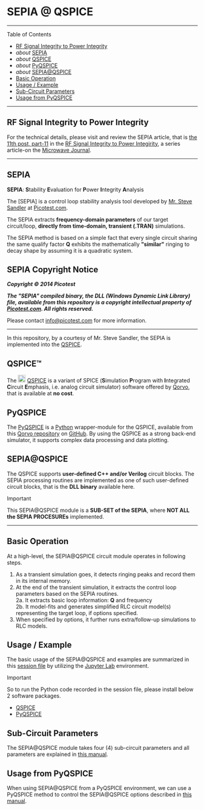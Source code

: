 # SEPIA @ QSPICE

***

Table of Contents
* [RF Signal Integrity to Power Integrity](rf-signal-integrity-to-power-integrity)
* *about* [SEPIA](#sepia)
* *about* [QSPICE](#QSPICE)
* *about* [PyQSPICE](#PyQSPICE)
* *about* [SEPIA@QSPICE](#SEPIAQSPICE)
* [Basic Operation](#basic-operation)
* [Usage / Example](#usage--example)
* [Sub-Circuit Parameters](#sub-circuit-parameters)
* [Usage from PyQSPICE](#usage-from-pyqspice)

***

## RF Signal Integrity to Power Integrity

For the technical details,
please visit and review the SEPIA article, that is [the 11th post, part-11](https://www.microwavejournal.com/blogs/32-rf-signal-integrity-to-power-integrity/post/42280-loop-analysis-directly-from-time-domain-waveform-with-sepia) in the [RF Signal Integrity to Power Integirity](https://www.microwavejournal.com/blogs/32-rf-signal-integrity-to-power-integrity), a series article-on the [Microwave Journal](https://www.microwavejournal.com/).

***

## SEPIA

**SEPIA**:  **S**tability **E**valuation for **P**ower **I**ntegrity **A**nalysis

The [SEPIA] is a control loop stability analysis tool developed by [Mr. Steve Sandler](https://www.signalintegrityjournal.com/authors/20-steve-sandler) at [Picotest.com](https://picotest.com).

The SEPIA extracts **frequency-domain parameters** of our target circuit/loop, **directly from time-domain, transient (.TRAN)** simulations.

The SEPIA method is based on a simple fact that every single circuit sharing the same qualify factor **Q** exhibits the mathematically **"similar"** ringing to decay shape by assuming it is a quadratic system.

## SEPIA Copyright Notice

***Copyright © 2014 Picotest***

***The "SEPIA" compiled binary, the DLL (Windows Dynamic Link Library) file, available from this repository is a copyright intellectual property of [Picotest.com](https://picotest.com).  All rights reserved.***

Please contact [info@picotest.com](mailto:info@picotest.com) for more information.

***

In this repository, by a courtesy of Mr. Steve Sandler, the SEPIA is implemented into the [QSPICE](#qspice).

## QSPICE™

The <img src="https://www.qorvo.com/design-hub/-/media/images/qorvopublic/sic-qspice/qspice-icon.png" width="20" height="20">
[QSPICE](https://qspice.com) is a variant of SPICE (**S**imulation **P**rogram with **I**ntegrated **C**ircuit **E**mphasis, i.e. analog circuit simulator) software offered by [Qorvo](https://qorvo.com), that is available at **no cost**.

## PyQSPICE

The [PyQSPICE](https://github.com/Qorvo/PyQSPICE) is a [Python](https://www.python.org/) wrapper-module for the QSPICE, available from this [Qorvo repository](https://github.com/Qorvo/) on [GitHub](https://github.com/).
By using the QSPICE as a strong back-end simulator, it supports complex data processing and data plotting.

## SEPIA@QSPICE

The QSPICE supports **user-defined C++ and/or Verilog** circuit blocks.  The SEPIA processing routines are implemented as one of such user-defined circuit blocks, that is the **DLL binary** available here.

> [!IMPORTANT]
> This SEPIA@QSPICE module is a **SUB-SET of the SEPIA**, where **NOT ALL the SEPIA PROCESUREs** implemented.

***

## Basic Operation

At a high-level, the SEPIA@QSPICE circuit module operates in following steps.

1. As a transient simulation goes, it detects ringing peaks and record them in its internal memory.
2. At the end of the transient simulation, it extracts the control loop parameters based on the SEPIA routines.  
  2a. It extracts basic loop information:  **Q** and frequency  
  2b. It model-fits and generates simplified RLC circuit model(s) representing the target loop, if options specified.
3. When specified by options, it further runs extra/follow-up simulations to RLC models.

## Usage / Example

The basic usage of the SEPIA@QSPICE and examples are summarized in this [session file](usage.ipynb) by utilizing the [Jupyter Lab](https://jupyter.org/) environment.

> [!IMPORTANT]
> So to run the Python code recorded in the session file, please install below 2 software packages.
> * [QSPICE](https://qspice.com)
> * [PyQSPICE](https://github.com/Qorvo/PyQSPICE)

## Sub-Circuit Parameters

The SEPIA@QSPICE module takes four (4) sub-circuit parameters and all parameters are explained in [this manual](params.md).

## Usage from PyQSPICE

When using SEPIA@QSPICE from a PyQSPICE environment, we can use a PyQSPICE method to control the SEPIA@QSPICE options described in [this manual](pyparams.md).
